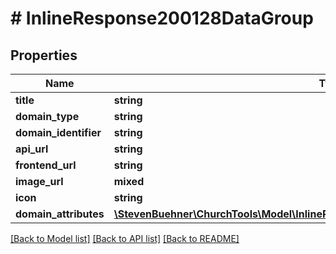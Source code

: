 # # InlineResponse200128DataGroup

## Properties

Name | Type | Description | Notes
------------ | ------------- | ------------- | -------------
**title** | **string** |  |
**domain_type** | **string** |  |
**domain_identifier** | **string** |  |
**api_url** | **string** |  |
**frontend_url** | **string** |  |
**image_url** | **mixed** |  | [optional]
**icon** | **string** |  |
**domain_attributes** | [**\StevenBuehner\ChurchTools\Model\InlineResponse200128DataGroupDomainAttributes**](InlineResponse200128DataGroupDomainAttributes.md) |  |

[[Back to Model list]](../../README.md#models) [[Back to API list]](../../README.md#endpoints) [[Back to README]](../../README.md)
